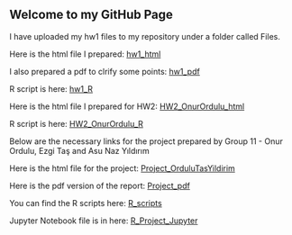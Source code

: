 ## Welcome to my GitHub Page

I have uploaded my hw1 files to my repository under a folder called Files.

Here is the html file I prepared: [hw1_html](https://bu-ie-582.github.io/fall-24-OnurOrdulu/Files/hw1.html)

I also prepared a pdf to clrify some points: [hw1_pdf](https://bu-ie-582.github.io/fall-24-OnurOrdulu/Files/HW1.pdf)

R script is here: [hw1_R](https://bu-ie-582.github.io/fall-24-OnurOrdulu/Files/hw1.R)


Here is the html file I prepared for HW2: [HW2_OnurOrdulu_html](https://bu-ie-582.github.io/fall-24-OnurOrdulu/Files/HW2_OnurOrdulu.html)

R script is here: [HW2_OnurOrdulu_R](https://bu-ie-582.github.io/fall-24-OnurOrdulu/Files/HW2_OnurOrdulu.R)


Below are the necessary links for the project prepared by Group 11 - Onur Ordulu, Ezgi Taş and Asu Naz Yıldırım

Here is the html file for the project: [Project_OrduluTasYildirim](https://bu-ie-582.github.io/fall-24-OnurOrdulu/Project/Project.html)

Here is the pdf version of the report: [Project_pdf](https://bu-ie-582.github.io/fall-24-OnurOrdulu/Project/Project%20Report.pdf)

You can find the R scripts here: [R_scripts](https://github.com/BU-IE-582/fall-24-OnurOrdulu/tree/main/Project/Codes)

Jupyter Notebook file is in here: [R_Project_Jupyter](https://github.com/BU-IE-582/fall-24-OnurOrdulu/blob/main/Project/Project.ipynb)
